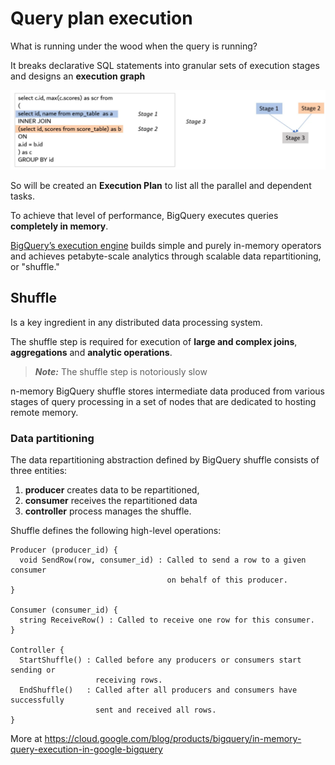 # Query plan execution
What is running under the wood when the query is running?

It breaks declarative SQL statements into granular sets of execution stages and designs an **execution graph**


!["alt"](../../Images/planExecution.png)

So will be created an **Execution Plan** to list all the parallel and dependent tasks.

To achieve that level of performance, BigQuery executes queries **completely in memory**.

[BigQuery’s execution engine](https://cloud.google.com/blog/big-data/2016/01/bigquery-under-the-hood) builds simple and purely in-memory operators and achieves petabyte-scale analytics through scalable data repartitioning, or "shuffle."

## Shuffle
Is a key ingredient in any distributed data processing system.

The shuffle step is required for execution of **large and complex joins**, **aggregations** and **analytic operations**.

> ***Note:*** The shuffle step is notoriously slow

n-memory BigQuery shuffle stores intermediate data produced from various stages of query processing in a set of nodes that are dedicated to hosting remote memory.

### Data partitioning
The data repartitioning abstraction defined by BigQuery shuffle consists of three entities: 
1. **producer** creates data to be repartitioned, 
2. **consumer** receives the repartitioned data
3. **controller** process manages the shuffle. 

Shuffle defines the following high-level operations:

```
Producer (producer_id) {  
  void SendRow(row, consumer_id) : Called to send a row to a given consumer  
                                   on behalf of this producer.
}

Consumer (consumer_id) {  
  string ReceiveRow() : Called to receive one row for this consumer.
}

Controller {  
  StartShuffle() : Called before any producers or consumers start sending or 
                   receiving rows.   
  EndShuffle()   : Called after all producers and consumers have successfully                   
                   sent and received all rows. 
}

```

More at https://cloud.google.com/blog/products/bigquery/in-memory-query-execution-in-google-bigquery
